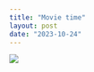 ```yaml
---
title: "Movie time"
layout: post
date: "2023-10-24"
---
```


![](/assets/images/2023/IMG-20231024-WA0000-768x1024.jpg)
